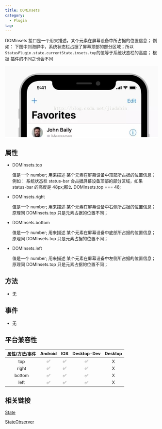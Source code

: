 ```yaml
---
title: DOMInsets
category:
  - Plugin
tag:
---
```


DOMInsets 接口是一个用来描述，某个元素在屏幕设备中所占据的位置信息；
例如： 下图中刘海屏中，系统状态栏占据了屏幕顶部的部分区域；所以 `StatusPlugin.state.currentState.insets.top`的值等于系统状态栏的高度；
根据 插件的不同之也会不同

![Alt text](./dom-insets.jpg)

## 属性

- DOMInsets.top
  
  值是一个 number;
  用来描述 某个元素在屏幕设备中顶部所占据的位置信息；
  例如： 系统状态栏 status-bar 会占据屏幕设备顶部的部分区域，如果 status-bar 的高度是 48px;那么 DOMInsets.top === 48;


- DOMInsets.right
  
  值是一个 number;
  用来描述 某个元素在屏幕设备中右侧所占据的位置信息；
  原理同 DOMInsets.top 只是元素占据的位置不同；


- DOMInsets.bottom
  
  值是一个 number;
  用来描述 某个元素在屏幕设备中底部所占据的位置信息；
  原理同 DOMInsets.top 只是元素占据的位置不同；

  

- DOMInsets.left
  
  值是一个 number;
  用来描述 某个元素在屏幕设备中左侧所占据的位置信息；
  原理同 DOMInsets.top 只是元素占据的位置不同；


## 方法
- 无

## 事件
- 无

## 平台兼容性


| 属性/方法/事件 | Android | IOS | Desktop-Dev | Desktop |
|:------------:|:-------:|:---:|:-----------:|:-------:|
| top          | ✅      | ✅  | ✅          | X       |
| right        | ✅      | ✅  | ✅          | X       |
| bottom       | ✅      | ✅  | ✅          | X       |
| left         | ✅      | ✅  | ✅          | X       |

## 相关链接

[State]("../state/index.md)

[StateObserver](../state-observer/index.md)
